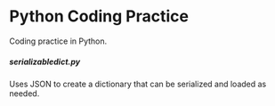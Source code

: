 # Python Coding Practice
Coding practice in Python.


##### serializabledict.py
Uses JSON to create a dictionary that can be serialized and loaded as needed.
